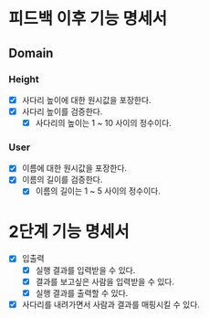 # 피드백 이후 기능 명세서

## Domain

### Height

- [x] 사다리 높이에 대한 원시값을 포장한다.
- [x] 사다리 높이를 검증한다.
  - [x] 사다리의 높이는 1 ~ 10 사이의 정수이다.

### User

- [x] 이름에 대한 원시값을 포장한다.
- [x] 이름의 길이를 검증한다.
  - [x] 이름의 길이는 1 ~ 5 사이의 정수이다.

# 2단계 기능 명세서

- [x] 입출력
  - [x] 실행 결과를 입력받을 수 있다.
  - [x] 결과를 보고싶은 사람을 입력받을 수 있다.
  - [x] 실행 결과를 출력할 수 있다.

- [x] 사다리를 내려가면서 사람과 결과를 매핑시킬 수 있다.